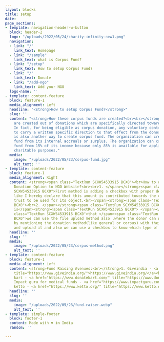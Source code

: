 ```yaml
---
layout: blocks
title: setup
date: 
page_sections:
- template: navigation-header-w-button
  block: header-2
  logo: "/uploads/2022/05/24/charity-infinity-new1.png"
  navigation:
  - link: "/"
    link_text: Homepage
  - link: "/sample"
    link_text: what is Corpus Fund?
  - link: "/setup"
    link_text: How to setup Corpus Fund?
  - link: "/"
    link_text: Donate
  - link: "/add-ngo"
    link_text: Add your NGO
  logo-name: ''
- template: content-feature
  block: feature-1
  media_alignment: Left
  headline: "<strong>How to setup Corpus Fund?</strong>"
  slug: ''
  content: "<strong>How these corpus funds are created?<br><br></strong>Corpus funds
    are created out of donations which are specifically directed towards corpus funds.
    In fact, for being eligible as corpus donation, any voluntary contribution needs
    to carry a written specific direction to that effect from the donor.<strong><br><br></strong>There
    is also another way to create corpus fund. The organization can create corpus
    fund from its internal accruals or surplus. The organization can create corpus
    fund from 15% of its income because only 85% is available for application towards
    charitable purposes."
  media:
    image: "/uploads/2022/05/23/corpus-fund.jpg"
    alt_text: ''
- template: content-feature
  block: feature-1
  media_alignment: Right
  content: <strong><span class="TextRun SCXW54533915 BCX0"><br>How to add Corpus Fund
    Donation Option to NGO Website?<br><br>1. </span></strong><span class="TextRun
    SCXW54533915 BCX0">First method is adding a checkbox with proper declaration statement,
    like I hereby declare that this amount is contributed towards the corpus of the
    trust to be used for its object.<br></span><strong><span class="TextRun SCXW54533915
    BCX0"><br>2. </span></strong><span class="TextRun SCXW54533915 BCX0">Second method
    is</span><strong><span class="TextRun SCXW54533915 BCX0"> </span></strong><span
    class="TextRun SCXW54533915 BCX0">that </span><span class="TextRun SCXW69447982
    BCX0">we can use the file upload method also ,where the donor can write a letter
    by mentioning the donation method(like general or corpus) with their signature,
    and upload it and also we can use a checkbox to know which type of donation.</span>
  headline: ''
  slug: ''
  media:
    image: "/uploads/2022/05/23/corpus-method.png"
    alt_text: ''
- template: content-feature
  block: feature-1
  media_alignment: Left
  content: <strong>Fund Raising Avenues:<br></strong>1. Giveindia - <a href="https://www.giveindia.org/"
    title="https://www.giveindia.org/">https://www.giveindia.org/</a><br>2. Donate
    kart - <a href="https://www.donatekart.com/" title="https://www.donatekart.com/">https://www.donatekart.com/</a><br>3.
    Impact guru for medical funds - <a href="https://www.impactguru.com/" title="https://www.impactguru.com/">https://www.impactguru.com/</a><br>4.
    ketto - <a href="https://www.ketto.org/" title="https://www.ketto.org/">https://www.ketto.org/</a>
  headline: ''
  slug: ''
  media:
    image: "/uploads/2022/05/23/fund-raiser.webp"
    alt_text: ''
- template: simple-footer
  block: footer-1
  content: Made with ❤︎ in India
  random: ''

---
```


